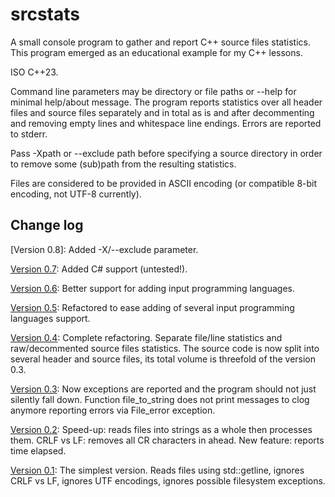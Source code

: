 # srcstats
A small console program to gather and report C++ source files statistics.
This program emerged as an educational example for my C++ lessons.

ISO C++23.

Command line parameters may be directory or file paths or --help for minimal help/about message.
The program reports statistics over all header files and source files separately and in total as is and after decommenting and removing empty lines and whitespace line endings.
Errors are reported to stderr.

Pass -Xpath or --exclude path before specifying a source directory in order to remove some (sub)path from the resulting statistics.

Files are considered to be provided in ASCII encoding (or compatible 8-bit encoding, not UTF-8 currently).


## Change log

[Version 0.8]: Added -X/--exclude parameter.

[Version 0.7](https://github.com/kuvshinovdr/srcstats/tree/7f32868160c98a2860d5c6a353aae51a67e3bfd2): Added C# support (untested!).

[Version 0.6](https://github.com/kuvshinovdr/srcstats/tree/551f94c0273eecc9c4ef6dfb794525cfb7beb1fa): Better support for adding input programming languages.

[Version 0.5](https://github.com/kuvshinovdr/srcstats/tree/b56b627d5b3df9d1097db49c3e72585ea134f75f): Refactored to ease adding of several input programming languages support.

[Version 0.4](https://github.com/kuvshinovdr/srcstats/tree/76c8628930c1ccde5a1189f622b7bcc020acea6e): Complete refactoring. Separate file/line statistics and raw/decommented source files statistics. The source code is now split into several header and source files, its total volume is threefold of the version 0.3.

[Version 0.3](https://github.com/kuvshinovdr/srcstats/blob/5d85e23bb4811f4f7cb871aae3ed8f0f31ac3c91/srcstats.cpp): Now exceptions are reported and the program should not just silently fall down. Function file_to_string does not print messages to clog anymore reporting errors via File_error exception.

[Version 0.2](https://github.com/kuvshinovdr/srcstats/blob/34bc9b2a73cb1d1a44bf641e637e02ea4b09d74a/srcstats.cpp): Speed-up: reads files into strings as a whole then processes them. CRLF vs LF: removes all CR characters in ahead. New feature: reports time elapsed.

[Version 0.1](https://github.com/kuvshinovdr/srcstats/blob/ea00f46adf40f9704c5b940d06ad1a5a5eab27b5/srcstats.cpp): The simplest version. Reads files using std::getline, ignores CRLF vs LF, ignores UTF encodings, ignores possible filesystem exceptions.


